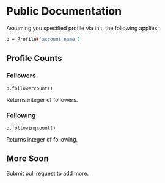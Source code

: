 # Public Documentation

Assuming you specified profile via init, the following applies:

```bash
p = Profile('account name')
```

## Profile Counts

### Followers

```python3
p.followercount()
```

Returns integer of followers.

### Following

```python3
p.followingcount()
```

Returns integer of following.

## More Soon

Submit pull request to add more.
